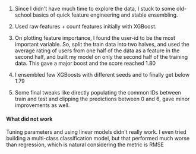 1. Since I didn't have much time to explore the data, I stuck to some old-school basics of quick feature engineering and stable ensembling.

2. Used raw features + count features initially with XGBoost.

3. On plotting feature importance, I found the user-id to be the most important variable. So, split the train data into two halves, and used the average rating of users from one half of the data as a feature in the second half, and built my model on only the second half of the training data. This gave a major boost and the score reached 1.80

4. I ensembled few XGBoosts with different seeds and to finally get below 1.79

5. Some final tweaks like directly populating the common IDs between train and test and clipping the predictions between 0 and 6, gave minor improvements as well.

#### What did not work

Tuning parameters and using linear models didn't really work. I even tried building a multi-class classification model, but that performed much worse than regression, which is natural considering the metric is RMSE